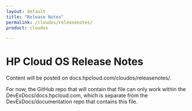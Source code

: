 ```yaml
---
layout: default
title: "Release Notes"
permalink: /cloudos/releasenotes/
product: cloudos

---
```


# HP Cloud OS Release Notes

Content will be posted on docs.hpcloud.com/cloudos/releasenotes/.  

For now, the GitHub repo that will contain that file can only work within the DevExDocs/docs.hpcloud.com, which is separate from the DevExDocs/documentation repo that contains this file. 




